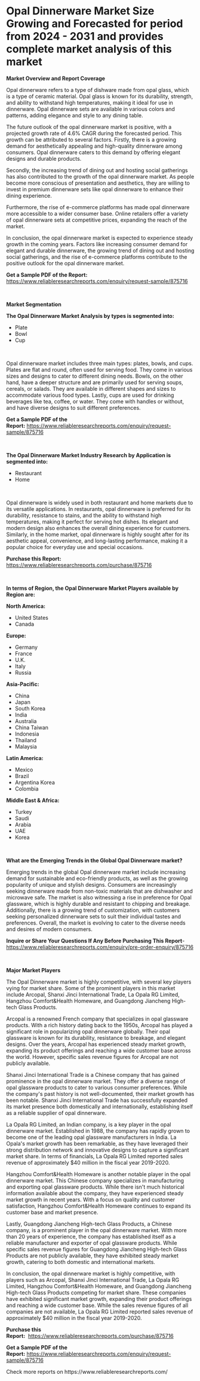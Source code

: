 <p><h1>Opal Dinnerware Market Size Growing and Forecasted for period from 2024 - 2031 and provides complete market analysis of this market</h1></p><p><strong>Market Overview and Report Coverage</strong></p>
<p><p>Opal dinnerware refers to a type of dishware made from opal glass, which is a type of ceramic material. Opal glass is known for its durability, strength, and ability to withstand high temperatures, making it ideal for use in dinnerware. Opal dinnerware sets are available in various colors and patterns, adding elegance and style to any dining table.</p><p>The future outlook of the opal dinnerware market is positive, with a projected growth rate of 4.6% CAGR during the forecasted period. This growth can be attributed to several factors. Firstly, there is a growing demand for aesthetically appealing and high-quality dinnerware among consumers. Opal dinnerware caters to this demand by offering elegant designs and durable products.</p><p>Secondly, the increasing trend of dining out and hosting social gatherings has also contributed to the growth of the opal dinnerware market. As people become more conscious of presentation and aesthetics, they are willing to invest in premium dinnerware sets like opal dinnerware to enhance their dining experience.</p><p>Furthermore, the rise of e-commerce platforms has made opal dinnerware more accessible to a wider consumer base. Online retailers offer a variety of opal dinnerware sets at competitive prices, expanding the reach of the market.</p><p>In conclusion, the opal dinnerware market is expected to experience steady growth in the coming years. Factors like increasing consumer demand for elegant and durable dinnerware, the growing trend of dining out and hosting social gatherings, and the rise of e-commerce platforms contribute to the positive outlook for the opal dinnerware market.</p></p>
<p><strong>Get a Sample PDF of the Report:</strong> <a href="https://www.reliableresearchreports.com/enquiry/request-sample/875716">https://www.reliableresearchreports.com/enquiry/request-sample/875716</a></p>
<p>&nbsp;</p>
<p><strong>Market Segmentation</strong></p>
<p><strong>The Opal Dinnerware Market Analysis by types is segmented into:</strong></p>
<p><ul><li>Plate</li><li>Bowl</li><li>Cup</li></ul></p>
<p>&nbsp;</p>
<p><p>Opal dinnerware market includes three main types: plates, bowls, and cups. Plates are flat and round, often used for serving food. They come in various sizes and designs to cater to different dining needs. Bowls, on the other hand, have a deeper structure and are primarily used for serving soups, cereals, or salads. They are available in different shapes and sizes to accommodate various food types. Lastly, cups are used for drinking beverages like tea, coffee, or water. They come with handles or without, and have diverse designs to suit different preferences.</p></p>
<p><strong>Get a Sample PDF of the Report:</strong>&nbsp;<a href="https://www.reliableresearchreports.com/enquiry/request-sample/875716">https://www.reliableresearchreports.com/enquiry/request-sample/875716</a></p>
<p>&nbsp;</p>
<p><strong>The Opal Dinnerware Market Industry Research by Application is segmented into:</strong></p>
<p><ul><li>Restaurant</li><li>Home</li></ul></p>
<p>&nbsp;</p>
<p><p>Opal dinnerware is widely used in both restaurant and home markets due to its versatile applications. In restaurants, opal dinnerware is preferred for its durability, resistance to stains, and the ability to withstand high temperatures, making it perfect for serving hot dishes. Its elegant and modern design also enhances the overall dining experience for customers. Similarly, in the home market, opal dinnerware is highly sought after for its aesthetic appeal, convenience, and long-lasting performance, making it a popular choice for everyday use and special occasions.</p></p>
<p><strong>Purchase this Report:</strong>&nbsp; <a href="https://www.reliableresearchreports.com/purchase/875716">https://www.reliableresearchreports.com/purchase/875716</a></p>
<p>&nbsp;</p>
<p><strong>In terms of Region, the Opal Dinnerware Market Players available by Region are:</strong></p>
<p>
    <p> <strong> North America: </strong>
        <ul>
            <li>United States</li>
            <li>Canada</li>
        </ul>
        </p> 
    <p> <strong> Europe: </strong>
        <ul>
            <li>Germany</li>
            <li>France</li>
            <li>U.K.</li>
            <li>Italy</li>
            <li>Russia</li>
        </ul>
        </p> 
    <p> <strong> Asia-Pacific: </strong>
        <ul>
            <li>China</li>
            <li>Japan</li>
            <li>South Korea</li>
            <li>India</li>
            <li>Australia</li>
            <li>China Taiwan</li>
            <li>Indonesia</li>
            <li>Thailand</li>
            <li>Malaysia</li>
        </ul>
        </p> 
    <p> <strong> Latin America: </strong>
        <ul>
            <li>Mexico</li>
            <li>Brazil</li>
            <li>Argentina Korea</li>
            <li>Colombia</li>
        </ul>
        </p> 
    <p> <strong> Middle East & Africa: </strong>
        <ul>
            <li>Turkey</li>
            <li>Saudi</li>
            <li>Arabia</li>
            <li>UAE</li>
            <li>Korea</li>
        </ul>
    </p>
    </p>
<p>&nbsp;</p>
<p><strong>What are the Emerging Trends in the Global Opal Dinnerware market?</strong></p>
<p><p>Emerging trends in the global Opal dinnerware market include increasing demand for sustainable and eco-friendly products, as well as the growing popularity of unique and stylish designs. Consumers are increasingly seeking dinnerware made from non-toxic materials that are dishwasher and microwave safe. The market is also witnessing a rise in preference for Opal glassware, which is highly durable and resistant to chipping and breakage. Additionally, there is a growing trend of customization, with customers seeking personalized dinnerware sets to suit their individual tastes and preferences. Overall, the market is evolving to cater to the diverse needs and desires of modern consumers.</p></p>
<p><strong>Inquire or Share Your Questions If Any Before Purchasing This Report</strong>- <a href="https://www.reliableresearchreports.com/enquiry/pre-order-enquiry/875716">https://www.reliableresearchreports.com/enquiry/pre-order-enquiry/875716</a></p>
<p>&nbsp;</p>
<p><strong>Major Market Players</strong></p>
<p><p>The Opal Dinnerware market is highly competitive, with several key players vying for market share. Some of the prominent players in this market include Arcopal, Shanxi Jinci International Trade, La Opala RG Limited, Hangzhou Comfort&Health Homeware, and Guangdong Jiancheng High-tech Glass Products.</p><p>Arcopal is a renowned French company that specializes in opal glassware products. With a rich history dating back to the 1950s, Arcopal has played a significant role in popularizing opal dinnerware globally. Their opal glassware is known for its durability, resistance to breakage, and elegant designs. Over the years, Arcopal has experienced steady market growth, expanding its product offerings and reaching a wide customer base across the world. However, specific sales revenue figures for Arcopal are not publicly available.</p><p>Shanxi Jinci International Trade is a Chinese company that has gained prominence in the opal dinnerware market. They offer a diverse range of opal glassware products to cater to various consumer preferences. While the company's past history is not well-documented, their market growth has been notable. Shanxi Jinci International Trade has successfully expanded its market presence both domestically and internationally, establishing itself as a reliable supplier of opal dinnerware.</p><p>La Opala RG Limited, an Indian company, is a key player in the opal dinnerware market. Established in 1988, the company has rapidly grown to become one of the leading opal glassware manufacturers in India. La Opala's market growth has been remarkable, as they have leveraged their strong distribution network and innovative designs to capture a significant market share. In terms of financials, La Opala RG Limited reported sales revenue of approximately $40 million in the fiscal year 2019-2020.</p><p>Hangzhou Comfort&Health Homeware is another notable player in the opal dinnerware market. This Chinese company specializes in manufacturing and exporting opal glassware products. While there isn't much historical information available about the company, they have experienced steady market growth in recent years. With a focus on quality and customer satisfaction, Hangzhou Comfort&Health Homeware continues to expand its customer base and market presence.</p><p>Lastly, Guangdong Jiancheng High-tech Glass Products, a Chinese company, is a prominent player in the opal dinnerware market. With more than 20 years of experience, the company has established itself as a reliable manufacturer and exporter of opal glassware products. While specific sales revenue figures for Guangdong Jiancheng High-tech Glass Products are not publicly available, they have exhibited steady market growth, catering to both domestic and international markets.</p><p>In conclusion, the opal dinnerware market is highly competitive, with players such as Arcopal, Shanxi Jinci International Trade, La Opala RG Limited, Hangzhou Comfort&Health Homeware, and Guangdong Jiancheng High-tech Glass Products competing for market share. These companies have exhibited significant market growth, expanding their product offerings and reaching a wide customer base. While the sales revenue figures of all companies are not available, La Opala RG Limited reported sales revenue of approximately $40 million in the fiscal year 2019-2020.</p></p>
<p><strong>Purchase this Report:</strong>&nbsp;&nbsp;<a href="https://www.reliableresearchreports.com/purchase/875716">https://www.reliableresearchreports.com/purchase/875716</a></p>
<p></p>
<p><strong>Get a Sample PDF of the Report:</strong>&nbsp;<a href="https://www.reliableresearchreports.com/enquiry/request-sample/875716">https://www.reliableresearchreports.com/enquiry/request-sample/875716</a></p>
<p>Check more reports on https://www.reliableresearchreports.com/</p>